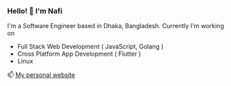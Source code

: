 ### Hello! 👋 I'm Nafi

I'm a Software Engineer based in Dhaka, Bangladesh. Currently I'm working on 
- Full Stack Web Development ( JavaScript, Golang )
- Cross Platform App Development ( Flutter )
- Linux

📫 [My personal website](https://nafiasib.com) 

<!--|  💬 [Notes](https://notes.nafiasib.com) -->
<!--
**NafiAsib/NafiAsib** is a ✨ _special_ ✨ repository because its `README.md` (this file) appears on your GitHub profile.

Here are some ideas to get you started:

- 🔭 I’m currently working on ...
- 🌱 I’m currently learning ...
- 👯 I’m looking to collaborate on ...
- 🤔 I’m looking for help with ...
- 💬 Ask me about ...
- 📫 How to reach me: ...
- 😄 Pronouns: ...
- ⚡ Fun fact: ...
-->
